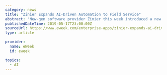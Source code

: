 ```yaml
---
category: news
title: "Zinier Expands AI-Driven Automation to Field Service"
abstract: "New-gen software provider Zinier this week introduced a new product called Intelligent Service Automation and Control (ISAC), an AI-driven platform enabling field service organizations to operate more efficiently. Control and coordination of field ..."
publishedDateTime: 2019-05-17T23:00:00Z
sourceUrl: https://www.eweek.com/enterprise-apps/zinier-expands-ai-driven-automation-to-field-service
type: article

provider:
  name: eWeek
  id: eweek

topics:
  - AI
---
```

